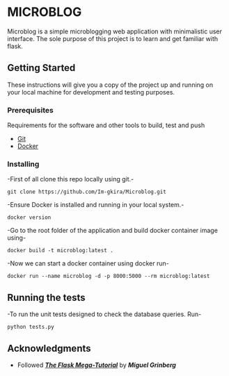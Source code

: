# MICROBLOG

Microblog is a simple microblogging web application with minimalistic user interface. The sole purpose of this project is to learn and get familiar with flask.

## Getting Started

These instructions will give you a copy of the project up and running on
your local machine for development and testing purposes.

### Prerequisites

Requirements for the software and other tools to build, test and push 
- [Git](https://git-scm.com/download/win)
- [Docker](https://www.docker.com/products/docker-desktop/)

### Installing

 -First of all clone this repo locally using git.-

    git clone https://github.com/Im-gkira/Microblog.git


 -Ensure Docker is installed and running in your local system.-

    docker version


 -Go to the root folder of the application and build docker container image using-

    docker build -t microblog:latest .

 
 -Now we can start a docker container using docker run-

    docker run --name microblog -d -p 8000:5000 --rm microblog:latest

 
## Running the tests

  -To run the unit tests designed to check the database queries. Run-

    python tests.py
    

## Acknowledgments

  - Followed ***[The Flask Mega-Tutorial](https://blog.miguelgrinberg.com/post/the-flask-mega-tutorial-part-i-hello-world)*** by ***Miguel Grinberg***

